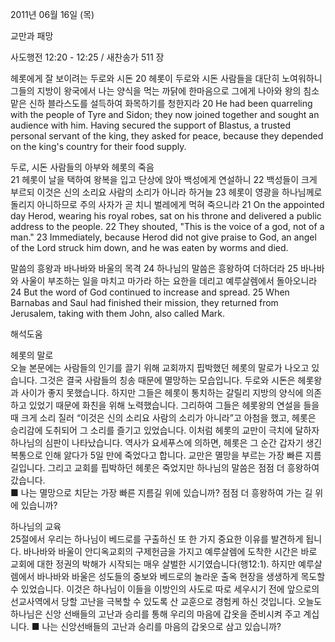 2011년 06월 16일 (목)

교만과 패망



사도행전 12:20 - 12:25 / 새찬송가 511 장


헤롯에게 잘 보이려는 두로와 시돈 
20 헤롯이 두로와 시돈 사람들을 대단히 노여워하니 그들의 지방이 왕국에서 나는 양식을 먹는 까닭에 한마음으로 그에게 나아와 왕의 침소 맡은 신하 블라스도를 설득하여 화목하기를 청한지라 
20 He had been quarreling with the people of Tyre and Sidon; they now joined together and sought an audience with him. Having secured the support of Blastus, a trusted personal servant of the king, they asked for peace, because they depended on the king's country for their food supply.  

두로, 시돈 사람들의 아부와 헤롯의 죽음  
21 헤롯이 날을 택하여 왕복을 입고 단상에 앉아 백성에게 연설하니 22 백성들이 크게 부르되 이것은 신의 소리요 사람의 소리가 아니라 하거늘 23 헤롯이 영광을 하나님께로 돌리지 아니하므로 주의 사자가 곧 치니 벌레에게 먹혀 죽으니라 
21 On the appointed day Herod, wearing his royal robes, sat on his throne and delivered a public address to the people. 22 They shouted, "This is the voice of a god, not of a man." 23 Immediately, because Herod did not give praise to God, an angel of the Lord struck him down, and he was eaten by worms and died.  

말씀의 흥왕과 바나바와 바울의 목격 
24 하나님의 말씀은 흥왕하여 더하더라 25 바나바와 사울이 부조하는 일을 마치고 마가라 하는 요한을 데리고 예루살렘에서 돌아오니라 
24 But the word of God continued to increase and spread. 25 When Barnabas and Saul had finished their mission, they returned from Jerusalem, taking with them John, also called Mark.

해석도움





헤롯의 말로  
오늘 본문에는 사람들의 인기를 끌기 위해 교회까지 핍박했던 헤롯의 말로가 나오고 있습니다. 그것은 결국 사람들의 칭송 때문에 멸망하는 모습입니다. 두로와 시돈은 헤롯왕과 사이가 좋지 못했습니다. 하지만 그들은 헤롯이 통치하는 갈릴리 지방의 양식에 의존하고 있었기 때문에 화친을 위해 노력했습니다. 그리하여 그들은 헤롯왕의 연설을 들을 때 크게 소리 질러 “이것은 신의 소리요 사람의 소리가 아니라”고 아첨을 했고, 헤롯은 승리감에 도취되어 그 소리를 즐기고 있었습니다. 이처럼 헤롯의 교만이 극치에 달하자 하나님의 심판이 나타났습니다. 역사가 요세푸스에 의하면, 헤롯은 그 순간 갑자기 생긴 복통으로 인해 앓다가 5일 만에 죽었다고 합니다. 교만은 멸망을 부르는 가장 빠른 지름길입니다. 그리고 교회를 핍박하던 헤롯은 죽었지만 하나님의 말씀은 점점 더 흥왕하여 갔습니다.  
■ 나는 멸망으로 치닫는 가장 빠른 지름길 위에 있습니까? 점점 더 흥왕하여 가는 길 위에 있습니까?  

하나님의 교육  
25절에서 우리는 하나님이 베드로를 구출하신 또 한 가지 중요한 이유를 발견하게 됩니다. 바나바와 바울이 안디옥교회의 구제헌금을 가지고 예루살렘에 도착한 시간은 바로 교회에 대한 정권의 박해가 시작되는 매우 살벌한 시기였습니다(행12:1). 하지만 예루살렘에서 바나바와 바울은 성도들의 중보와 베드로의 놀라운 출옥 현장을 생생하게 목도할 수 있었습니다. 이것은 하나님이 이들을 이방인의 사도로 따로 세우시기 전에 앞으로의 선교사역에서 당할 고난을 극복할 수 있도록 산 교훈으로 경험케 하신 것입니다. 오늘도 하나님은 신앙 선배들의 고난과 승리를 통해 우리의 마음에 갑옷을 준비시켜 주고 계십니다. 
■ 나는 신앙선배들의 고난과 승리를 마음의 갑옷으로 삼고 있습니까?